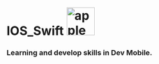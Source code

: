 # IOS_Swift <a href="https://emoji.gg/emoji/5766-apple-grey"><img src="https://cdn3.emoji.gg/emojis/5766-apple-grey.png" width="64px" height="64px" alt="apple_grey"></a>
  ### Learning and develop skills in Dev Mobile.
